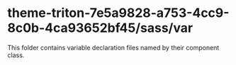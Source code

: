 # theme-triton-7e5a9828-a753-4cc9-8c0b-4ca93652bf45/sass/var

This folder contains variable declaration files named by their component class.
